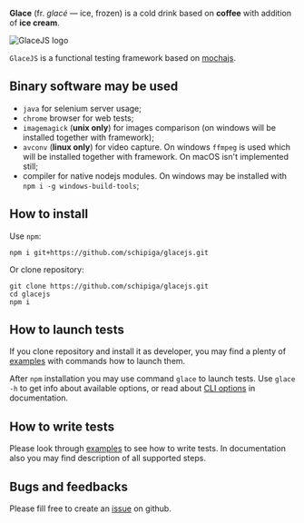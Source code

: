 **Glace** (fr. *glacé* — ice, frozen) is a cold drink based on **coffee** with addition of **ice cream**.

![GlaceJS logo](glace.png)

`GlaceJS` is a functional testing framework based on [mochajs](http://mochajs.org/).

## Binary software may be used

- `java` for selenium server usage;
- `chrome` browser for web tests;
- `imagemagick` (**unix only**) for images comparison (on windows will be installed together with framework);
- `avconv` (**linux only**) for video capture. On windows `ffmpeg` is used which will be installed together with framework. On macOS isn't implemented still;
- compiler for native nodejs modules. On windows may be installed with `npm i -g windows-build-tools`;

## How to install

Use `npm`:

```
npm i git+https://github.com/schipiga/glacejs.git
```

Or clone repository:

```
git clone https://github.com/schipiga/glacejs.git
cd glacejs
npm i
```

## How to launch tests

If you clone repository and install it as developer, you may find a plenty of [examples](https://github.com/schipiga/glacejs/tree/master/examples) with commands how to launch them.

After `npm` installation you may use command `glace` to launch tests. Use `glace -h` to get info about available options, or read about [CLI options](tutorial-console-args.html) in documentation.

## How to write tests

Please look through [examples](https://github.com/schipiga/glacejs/tree/master/examples) to see how to write tests. In documentation also you may find description of all supported steps.

## Bugs and feedbacks

Please fill free to create an [issue](https://github.com/schipiga/glacejs/issues) on github.
